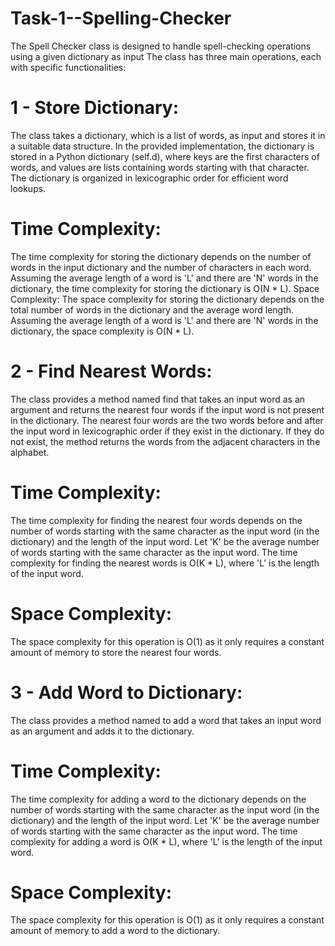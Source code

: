 # Task-1--Spelling-Checker
The Spell Checker class is designed to handle spell-checking operations using a given dictionary as input
 The class has three main operations, each with specific functionalities:

# 1 - Store Dictionary:
The class takes a dictionary, which is a list of words, as input and stores it in a suitable data structure. In the provided implementation, the dictionary is stored in a Python dictionary (self.d), where keys are the first characters of words, and values are lists containing words starting with that character. The dictionary is organized in lexicographic order for efficient word lookups.

# Time Complexity:
The time complexity for storing the dictionary depends on the number of words in the input dictionary and the number of characters in each word. Assuming the average length of a word is 'L' and there are 'N' words in the dictionary, the time complexity for storing the dictionary is O(N * L).
Space Complexity: The space complexity for storing the dictionary depends on the total number of words in the dictionary and the average word length. Assuming the average length of a word is 'L' and there are 'N' words in the dictionary, the space complexity is O(N * L).

# 2 - Find Nearest Words:
The class provides a method named find that takes an input word as an argument and returns the nearest four words if the input word is not present in the dictionary. The nearest four words are the two words before and after the input word in lexicographic order if they exist in the dictionary. If they do not exist, the method returns the words from the adjacent characters in the alphabet.

# Time Complexity: 
The time complexity for finding the nearest four words depends on the number of words starting with the same character as the input word (in the dictionary) and the length of the input word. Let 'K' be the average number of words starting with the same character as the input word. The time complexity for finding the nearest words is O(K * L), where 'L' is the length of the input word.
# Space Complexity: 
The space complexity for this operation is O(1) as it only requires a constant amount of memory to store the nearest four words.

# 3 -  Add Word to Dictionary:
The class provides a method named to add a word that takes an input word as an argument and adds it to the dictionary.

# Time Complexity:
The time complexity for adding a word to the dictionary depends on the number of words starting with the same character as the input word (in the dictionary) and the length of the input word. Let 'K' be the average number of words starting with the same character as the input word. The time complexity for adding a word is O(K * L), where 'L' is the length of the input word.
# Space Complexity:
The space complexity for this operation is O(1) as it only requires a constant amount of memory to add a word to the dictionary.
